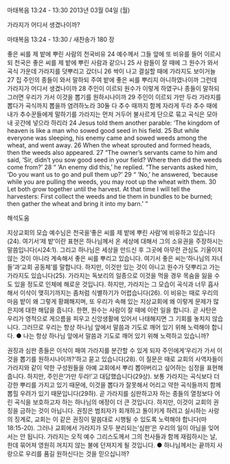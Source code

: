 마태복음 13:24 - 13:30 
2013년 03월 04일 (월)

가라지가 어디서 생겼나이까?



마태복음 13:24 - 13:30 / 새찬송가 180 장


좋은 씨를 제 밭에 뿌린 사람의 천국비유
24 예수께서 그들 앞에 또 비유를 들어 이르시되 천국은 좋은 씨를 제 밭에 뿌린 사람과 같으니 25 사
람들이 잘 때에 그 원수가 와서 곡식 가운데 가라지를 덧뿌리고 갔더니 26 싹이 나고 결실할 때에 가라지도 보이거늘 27 집 주인의 종들이 와서 말하되 주여 밭에 좋은 씨를 뿌리지 아니하였나이까 그런데 가라지가 어디서 생겼나이까 28 주인이 이르되 원수가 이렇게 하였구나 종들이 말하되 그러면 우리가 가서 이것을 뽑기를 원하시나이까 29 주인이 이르되 가만 두라 가라지를 뽑다가 곡식까지 뽑을까 염려하노라 30둘 다 추수 때까지 함께 자라게 두라 추수 때에 내가 추수꾼들에게 말하기를 가라지는 먼저 거두어 불사르게 단으로 묶고 곡식은 모아 내 곳간에 넣으라 하리라
24 Jesus told them another parable: ‘The kingdom of heaven is like a man who sowed good  seed in his field. 25 But while everyone was sleeping, his enemy came and sowed weeds among the wheat, and went away. 26 When the wheat sprouted and formed heads, then the weeds also appeared. 27 “The owner’s servants came to him and said, ‘Sir, didn’t you sow good seed in your field? Where then did the weeds come from?’ 28 “ ‘An enemy did this,’ he replied. “The servants asked him, ‘Do you want us to go and pull them up?’ 29 “ ‘No,’ he answered, ‘because while you are pulling the weeds, you may root up the wheat with them. 30 Let both grow together until the harvest. At that time I will tell the harvesters: First collect the weeds and tie them in bundles to be burned; then gather the wheat and bring it into my barn.’ “

해석도움





지상교회의 모습 
예수님은 천국을‘좋은 씨를 제 밭에 뿌린 사람’에 비유하고 있습니다(24). 여기서‘제 밭’이란 표현은 하나님께서 온 세상에 대해서 그의 소유권을 주장하시는 말씀입니다(시24:1). 그리고 하나님은 세상을 만드신 후 그곳에 아무런 관심도 기울이지 않는 것이 아니라 계속해서 좋은 씨를 뿌리고 있습니다. 여기서 좋은 씨는‘하나님의 자녀들’과‘교회 공동체’를 말합니다. 하지만, 이것만 있는 것이 아니고 원수가 덧뿌리고 가는 가라지도 있습니다(25). 가라지는 독보리의 일종으로 이것을 먹을 경우 목숨을 잃을 수도 있을 정도로 인체에 해로운 것입니다. 하지만, 가라지는 그 모습이 곡식과 너무 흡사해서 이삭이 맺히기까지는 좀처럼 식별하기가 어렵습니다(26). 이 비유는 때로 우리의 마음 밭이 왜 그렇게 황폐해지며, 또 우리가 속해 있는 지상교회에 왜 이렇게 문제가 많은지에 대한 해답을 줍니다. 한편, 원수는 사람이 잘 때에 이런 일을 합니다. 곧 사탄은 우리가 영적으로 게으름을 피우고 신앙생활에 있어서 나태해지면 그 기회를 놓치지 않습니다. 그러므로 우리는 항상 하나님 앞에서 말씀과 기도로 깨어 있기 위해 노력해야 합니다.
● 나는 항상 하나님 앞에서 말씀과 기도로 깨어 있기 위해 노력하고 있습니까?

권징과 심판 
종들은 이삭이 패여 가라지를 분간할 수 있게 되자 주인에게‘우리가 가서 이것을 뽑기를 원하시나이까?’하고 묻고 있습니다(28). 이 질문은 때로 교회의 사역자들이 가라지와 같이 악한 구성원들을 아예 교회에서 뿌리 뽑아버리고 싶어하는 심정을 표현해줍니다. 하지만, 주인은‘가만 두라!’고 대답했습니다(29상). 보통 가라지는 곡식보다 더 강한 뿌리를 가지고 있기 때문에, 이것을 뽑다가 잘못해서 어리고 약한 곡식들까지 함께 뽑힐 우려가 있기 때문입니다(29하). 곧 가라지를 심판하고자 하는 종들의 열정보다 어린 곡식을 보호하고자 하는 하나님의 애정이 더 큰 것입니다. 하지만, 이것이 교회의 권징을 금하는 것이 아닙니다. 권징은 범죄자가 회개하고 돌이키게 하려고 실시하는 사랑의 징계로, 교회는 이 같은 권징이 말씀대로 시행될 수 있도록 노력해야 합니다(마 18:15-20). 그러나 교회에서 가라지가 모두 분리되는‘심판’은 우리의 일이 아님을 잊어서는 안 됩니다. 가라지는 오직 예수 그리스도께서 그의 천사들과 함께 재림하시는 날, 한데 묶어져 영원히 꺼지지 않는 불에 던져지게 될 것입니다.
● 하나님께서는 끝까지 사랑으로 우리를 품길 원하신다는 것을 믿으십니까?